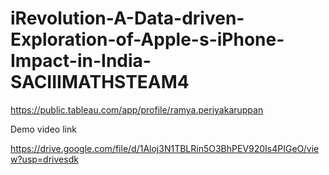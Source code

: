 # iRevolution-A-Data-driven-Exploration-of-Apple-s-iPhone-Impact-in-India-SACIIIMATHSTEAM4 

https://public.tableau.com/app/profile/ramya.periyakaruppan


Demo video link

https://drive.google.com/file/d/1Aloj3N1TBLRin5O3BhPEV920Is4PIGeO/view?usp=drivesdk

